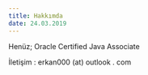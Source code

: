 ```yaml
---
title: Hakkımda
date: 24.03.2019
---
```


Henüz;  	 Oracle Certified Java Associate

İletişim : erkan000 (at) outlook . com
